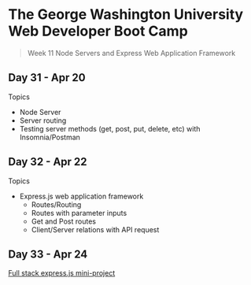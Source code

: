# **The George Washington University Web Developer Boot Camp**
> Week 11 Node Servers and Express Web Application Framework

## **Day 31 - Apr 20**
Topics
- Node Server
- Server routing
- Testing server methods (get, post, put, delete, etc) with Insomnia/Postman

## **Day 32 - Apr 22**
Topics
- Express.js web application framework
  - Routes/Routing
  - Routes with parameter inputs
  - Get and Post routes
  - Client/Server relations with API request

## **Day 33 - Apr 24**
[Full stack express.js mini-project]()
